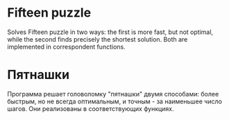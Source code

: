 # Fifteen puzzle
Solves Fifteen puzzle in two ways: the first is more fast, but not optimal, while the second finds precisely the shortest solution. Both are implemented in correspondent functions.

# Пятнашки
Программа решает головоломку "пятнашки" двумя способами: более быстрым, но не всегда оптимальным, и точным - за наименьшее число шагов. Они реализованы в соответствующих функциях.
